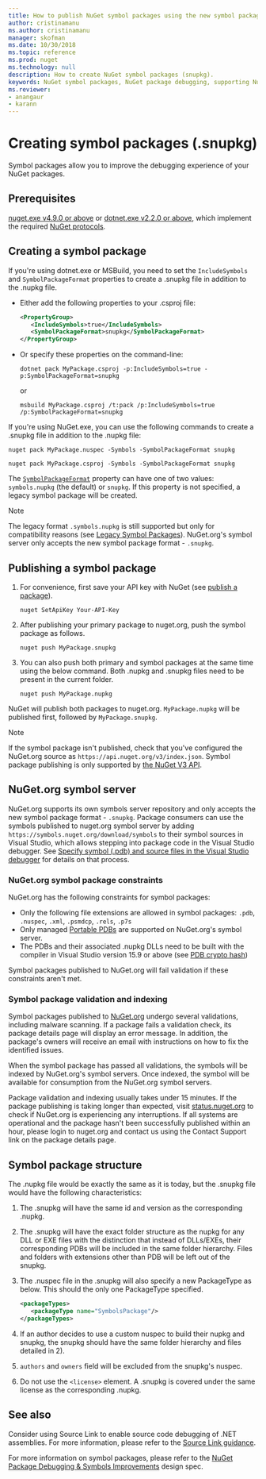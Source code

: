 ```yaml
---
title: How to publish NuGet symbol packages using the new symbol package format '.snupkg'| Microsoft Docs
author: cristinamanu
ms.author: cristinamanu
manager: skofman
ms.date: 10/30/2018
ms.topic: reference
ms.prod: nuget
ms.technology: null
description: How to create NuGet symbol packages (snupkg).
keywords: NuGet symbol packages, NuGet package debugging, supporting NuGet debugging, package symbols, symbol package conventions
ms.reviewer:
- anangaur
- karann
---
```


# Creating symbol packages (.snupkg)

Symbol packages allow you to improve the debugging experience of your NuGet packages.

## Prerequisites

[nuget.exe v4.9.0 or above](https://www.nuget.org/downloads) or [dotnet.exe v2.2.0 or above](https://www.microsoft.com/net/download/dotnet-core/2.2), which implement the required [NuGet protocols](../api/nuget-protocols.md).

## Creating a symbol package

If you're using dotnet.exe or MSBuild, you need to set the `IncludeSymbols` and `SymbolPackageFormat` properties to create a .snupkg file in addition to the .nupkg file.

* Either add the following properties to your .csproj file:

   ```xml
   <PropertyGroup>
      <IncludeSymbols>true</IncludeSymbols>	
      <SymbolPackageFormat>snupkg</SymbolPackageFormat>	
   </PropertyGroup>
   ```

* Or specify these properties on the command-line:

     ```cli
     dotnet pack MyPackage.csproj -p:IncludeSymbols=true -p:SymbolPackageFormat=snupkg
     ```

  or

  ```cli
  msbuild MyPackage.csproj /t:pack /p:IncludeSymbols=true /p:SymbolPackageFormat=snupkg
  ```

If you're using NuGet.exe, you can use the following commands to create a .snupkg file in addition to the .nupkg file:

```
nuget pack MyPackage.nuspec -Symbols -SymbolPackageFormat snupkg

nuget pack MyPackage.csproj -Symbols -SymbolPackageFormat snupkg
```

The [`SymbolPackageFormat`](/dotnet/core/tools/csproj#symbolpackageformat) property can have one of two values: `symbols.nupkg` (the default) or `snupkg`. If this property is not specified, a legacy symbol package will be created.

> [!Note]
> The legacy format `.symbols.nupkg` is still supported but only for compatibility reasons (see [Legacy Symbol Packages](Symbol-Packages.md)). NuGet.org's symbol server only accepts the new symbol package format - `.snupkg`.

## Publishing a symbol package

1. For convenience, first save your API key with NuGet (see [publish a package](../nuget-org/publish-a-package.md)).

    ```cli
    nuget SetApiKey Your-API-Key
    ```

1. After publishing your primary package to nuget.org, push the symbol package as follows.

    ```cli
    nuget push MyPackage.snupkg
    ```

1. You can also push both primary and symbol packages at the same time using the below command. Both .nupkg and .snupkg files need to be present in the current folder.

    ```cli
    nuget push MyPackage.nupkg
    ```

NuGet will publish both packages to nuget.org. `MyPackage.nupkg` will be published first, followed by `MyPackage.snupkg`.

> [!Note]
> If the symbol package isn't published, check that you've configured the NuGet.org source as `https://api.nuget.org/v3/index.json`. Symbol package publishing is only supported by [the NuGet V3 API](../api/overview.md#versioning).

## NuGet.org symbol server

NuGet.org supports its own symbols server repository and only accepts the new symbol package format - `.snupkg`. Package consumers can use the symbols published to nuget.org symbol server by adding `https://symbols.nuget.org/download/symbols` to their symbol sources in Visual Studio, which allows stepping into package code in the Visual Studio debugger. See [Specify symbol (.pdb) and source files in the Visual Studio debugger](/visualstudio/debugger/specify-symbol-dot-pdb-and-source-files-in-the-visual-studio-debugger) for details on that process.

### NuGet.org symbol package constraints

NuGet.org has the following constraints for symbol packages:

- Only the following file extensions are allowed in symbol packages: `.pdb`, `.nuspec`, `.xml`, `.psmdcp`, `.rels`, `.p7s`
- Only managed [Portable PDBs](https://github.com/dotnet/corefx/blob/master/src/System.Reflection.Metadata/specs/PortablePdb-Metadata.md) are supported on NuGet.org's symbol server.
- The PDBs and their associated .nupkg DLLs need to be built with the compiler in Visual Studio version 15.9 or above (see [PDB crypto hash](https://github.com/dotnet/roslyn/issues/24429))

Symbol packages published to NuGet.org will fail validation if these constraints aren't met. 

### Symbol package validation and indexing

Symbol packages published to [NuGet.org](https://www.nuget.org/) undergo several validations, including malware scanning. If a package fails a validation check, its package details page will display an error message. In addition, the package's owners will receive an email with instructions on how to fix the identified issues.

When the symbol package has passed all validations, the symbols will be indexed by NuGet.org's symbol servers. Once indexed, the symbol will be available for consumption from the NuGet.org symbol servers.

Package validation and indexing usually takes under 15 minutes. If the package publishing is taking longer than expected, visit [status.nuget.org](https://status.nuget.org/) to check if NuGet.org is experiencing any interruptions. If all systems are operational and the package hasn't been successfully published within an hour, please login to nuget.org and contact us using the Contact Support link on the package details page.

## Symbol package structure

The .nupkg file would be exactly the same as it is today, but the .snupkg file would have the following characteristics:

1) The .snupkg will have the same id and version as the corresponding .nupkg.
2) The .snupkg will have the exact folder structure as the nupkg for any DLL or EXE files with the distinction that instead of DLLs/EXEs, their corresponding PDBs will be included in the same folder hierarchy. Files and folders with extensions other than PDB will be left out of the snupkg.
3) The .nuspec file in the .snupkg will also specify a new PackageType as below. This should the only one PackageType specified.

   ```xml
   <packageTypes>
      <packageType name="SymbolsPackage"/>
   </packageTypes>
   ```

4) If an author decides to use a custom nuspec to build their nupkg and snupkg, the snupkg should have the same folder hierarchy and files detailed in 2).
5) ```authors``` and ```owners``` field will be excluded from the snupkg's nuspec.
6) Do not use the ```<license>``` element. A .snupkg is covered under the same license as the corresponding .nupkg.

## See also

Consider using Source Link to enable source code debugging of .NET assemblies. For more information, please refer to the [Source Link guidance](/dotnet/standard/library-guidance/sourcelink).

For more information on symbol packages, please refer to the [NuGet Package Debugging & Symbols Improvements](https://github.com/NuGet/Home/wiki/NuGet-Package-Debugging-&-Symbols-Improvements) design spec.
